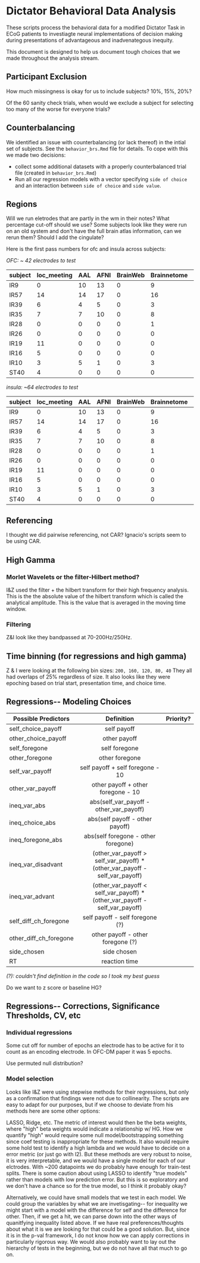 # Dictator Behavioral Data Analysis

These scripts process the behavioral data for a modified Dictator Task in ECoG patients to investiagte neural implementations of decision making during presentations of advantageous and inadvenategous inequity.

This document is designed to help us document tough choices that we made throughout the analysis stream.

## Participant Exclusion

How much missingness is okay for us to include subjects? 10%, 15%, 20%?

Of the 60 sanity check trials, when would we exclude a subject for selecting too many of the worse for everyone trials? 

## Counterbalancing

We identified an issue with counterbalancing (or lack thereof) in the intial set of subjects. See the `behavior_brs.Rmd` file for details. To cope with this we made two decisions:

* collect some additional datasets with a properly counterbalanced trial file (created in `behavior_brs.Rmd`)
* Run all our regression models with a vector specifying `side of choice` and an interaction between `side of choice` and `side value`.

## Regions

Will we run eletrodes that are partly in the wm in their notes? What percentage cut-off should we use? Some subjects look like they were run on an old system and don't have the full brain atlas information, can we rerun them? Should I add the cingulate?

Here is the first pass numbers for ofc and insula across subjects:

*OFC: ~ 42 electrodes to test*

| subject 	| loc_meeting 	| AAL 	| AFNI 	| BrainWeb 	| Brainnetome 	| JuBrain 	| VTPM 	|
|---------	|-------------	|-----	|------	|----------	|-------------	|---------	|------	|
| IR9     	| 0           	| 10  	| 13   	| 0        	| 9           	| 3       	| 0    	|
| IR57    	| 14          	| 14  	| 17   	| 0        	| 16          	| 5       	| 0    	|
| IR39    	| 6           	| 4   	| 5    	| 0        	| 3           	| 1       	| 0    	|
| IR35    	| 7           	| 7   	| 10   	| 0        	| 8           	| 4       	| 0    	|
| IR28    	| 0           	| 0   	| 0    	| 0        	| 1           	| 0       	| 0    	|
| IR26    	| 0           	| 0   	| 0    	| 0        	| 0           	| 0       	| 0    	|
| IR19    	| 11          	| 0   	| 0    	| 0        	| 0           	| 0       	| 0    	|
| IR16    	| 5           	| 0   	| 0    	| 0        	| 0           	| 0       	| 0    	|
| IR10    	| 3           	| 5   	| 1    	| 0        	| 3           	| 0       	| 0    	|
| ST40    	| 4           	| 0   	| 0    	| 0        	| 0           	| 0       	| 0    	|


*insula: ~64 electrodes to test*

| subject 	| loc_meeting 	| AAL 	| AFNI 	| BrainWeb 	| Brainnetome 	| JuBrain 	| VTPM 	|
|---------	|-------------	|-----	|------	|----------	|-------------	|---------	|------	|
| IR9     	| 0           	| 10  	| 13   	| 0        	| 9           	| 3       	| 0    	|
| IR57    	| 14          	| 14  	| 17   	| 0        	| 16          	| 5       	| 0    	|
| IR39    	| 6           	| 4   	| 5    	| 0        	| 3           	| 1       	| 0    	|
| IR35    	| 7           	| 7   	| 10   	| 0        	| 8           	| 4       	| 0    	|
| IR28    	| 0           	| 0   	| 0    	| 0        	| 1           	| 0       	| 0    	|
| IR26    	| 0           	| 0   	| 0    	| 0        	| 0           	| 0       	| 0    	|
| IR19    	| 11          	| 0   	| 0    	| 0        	| 0           	| 0       	| 0    	|
| IR16    	| 5           	| 0   	| 0    	| 0        	| 0           	| 0       	| 0    	|
| IR10    	| 3           	| 5   	| 1    	| 0        	| 3           	| 0       	| 0    	|
| ST40    	| 4           	| 0   	| 0    	| 0        	| 0           	| 0       	| 0    	|


## Referencing

I thought we did pairwise referencing, not CAR? Ignacio's scripts seem to be using CAR.

## High Gamma

### Morlet Wavelets or the filter-Hilbert method?

I&Z used the filter + the hilbert transform for their high frequency analysis. This is the the absolute value of the hilbert transform which is called the analytical amplitude. This is the value that is averaged in the moving time window.

### Filtering

Z&I look like they bandpassed at 70-200Hz/250Hz.

## Time binning (for regressions and high gamma)

Z & I were looking at the following bin sizes: `200, 160, 120, 80, 40` They all had overlaps of 25% regardless of size. It also looks like they were epoching based on trial start, presentation time, and choice time.

## Regressions-- Modeling Choices

| Possible Predictors | Definition | Priority? |
| ------------------- | :-------: | :-------: |
| self_choice_payoff | self payoff | |
| other_choice_payoff | other payoff | |
| self_foregone | self foregone | |
| other_foregone | other foregone  | |
| self_var_payoff | self payoff + self foregone - 10 | |
| other_var_payoff | other payoff + other foregone - 10  | |
| ineq_var_abs | abs(self_var_payoff - other_var_payoff) | |
| ineq_choice_abs | abs(self payoff - other payoff) | |
| ineq_foregone_abs | abs(self foregone - other foregone) | |
| ineq_var_disadvant |  (other_var_payoff > self_var_payoff) * (other_var_payoff - self_var_payoff) | |
| ineq_var_advant | (other_var_payoff < self_var_payoff) * (other_var_payoff - self_var_payoff) | |
| self_diff_ch_foregone | self payoff - self foregone (?) | |
| other_diff_ch_foregone | other payoff - other foregone (?) | |
| side_chosen | side chosen | |
| RT | reaction time | |

_(?): couldn't find definition in the code so I took my best guess_

Do we want to z score or baseline HG? 

## Regressions-- Corrections, Significance Thresholds, CV, etc

### Individual regressions

Some cut off for number of epochs an electrode has to be active for it to count as an encoding electrode. In OFC-DM paper it was 5 epochs.

Use permuted null distribution?

### Model selection

Looks like I&Z were using stepwise methods for their regressions, but only as a confirmation that findings were not due to collinearity. The scripts are easy to adapt for our purposes, but if we choose to deviate from his methods here are some other options:

LASSO, Ridge, etc. The metric of interest would then be the beta weights, where "high" beta weights would indicate a relationship w/ HG. How we quantify "high" would require some null model/bootstrapping something since coef testing is inappropriate for these methods. It also would require some hold test to identify a high lambda and we would have to decide on a error metric (or just go with l2). But these methods are very robust to noise, it is very interpretable, and we would have a single model for each of our elctrodes. With ~200 datapoints we do probably have enough for train-test splits. There is some caution about using LASSO to identify "true models" rather than models with low prediction error. But this is so exploratory and we don't have a chance so for the true model, so I think it probably okay?

Alternatively, we could have small models that we test in each model. We could group the variables by what we are invetisgating-- for inequality we might start with a model with the difference for self and the difference for other. Then, if we get a hit, we can parse down into the other ways of quanitfying inequality listed above. If we have real preferences/thoughts about what it is we are looking for that could be a good solution. But, since it is in the p-val framework, I do not know how we can apply corrections in particularly rigorous way. We would also probably want to lay out the hierarchy of tests in the beginning, but we do not have all that much to go on.







